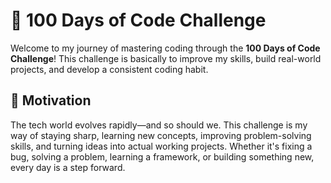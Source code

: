 # 💯 100 Days of Code Challenge

Welcome to my journey of mastering coding through the **100 Days of Code Challenge**! This challenge is basically to improve my skills, build real-world projects, and develop a consistent coding habit.

## 🌟 Motivation

The tech world evolves rapidly—and so should we. This challenge is my way of staying sharp, learning new concepts, improving problem-solving skills, and turning ideas into actual working projects. Whether it's fixing a bug, solving a problem, learning a framework, or building something new, every day is a step forward.

